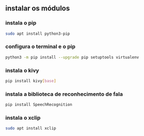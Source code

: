 ## instalar os módulos

### instala o pip
```bash
sudo apt install python3-pip
```

### configura o terminal e o pip
```bash
python3 -m pip install --upgrade pip setuptools virtualenv
```

### instala o kivy
```bash
pip install kivy[base]
```

### instala a biblioteca de reconhecimento de fala
```bash
pip install SpeechRecognition
```

### instala o xclip
```bash
sudo apt install xclip
```